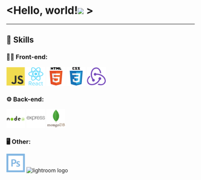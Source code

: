 # <Hello, world!<img src="https://raw.githubusercontent.com/MartinHeinz/MartinHeinz/master/wave.gif" width="30px"> >

---

## 🧰 Skills

### 💅🏾 Front-end:
<img src="https://github.com/devicons/devicon/blob/master/icons/javascript/javascript-original.svg" alt="javascript logo" width="50" height="50" /> <img src="https://github.com/devicons/devicon/blob/master/icons/react/react-original-wordmark.svg" alt="react logo" width="50" height="50" /> <img src="https://github.com/devicons/devicon/blob/master/icons/html5/html5-original-wordmark.svg" alt="html logo" width="50" height="50" /> <img src="https://github.com/devicons/devicon/blob/master/icons/css3/css3-original-wordmark.svg" alt="css logo" width="50" height="50" /> <img src="https://github.com/devicons/devicon/blob/master/icons/redux/redux-original.svg" alt="redux logo" width="50" height="50" />

### ⚙️ Back-end:
<img src="https://github.com/devicons/devicon/blob/master/icons/nodejs/nodejs-original-wordmark.svg" alt="node logo" width="50" height="50" /> <img src="https://github.com/devicons/devicon/blob/master/icons/express/express-original-wordmark.svg" alt="express logo" width="50" height="50" /> <img src="https://github.com/devicons/devicon/blob/master/icons/mongodb/mongodb-original-wordmark.svg" alt="mongoDB logo" width="50" height="50" />

### 🖥 Other:
<img src="https://github.com/devicons/devicon/blob/master/icons/photoshop/photoshop-line.svg" alt="photoshop logo" width="50" height="50" /> <img src="https://upload.wikimedia.org/wikipedia/commons/b/b6/Adobe_Photoshop_Lightroom_CC_logo.svg" alt="lightroom logo" width="50" height="50" />

<!--
**lircajimenez/lircajimenez** is a ✨ _special_ ✨ repository because its `README.md` (this file) appears on your GitHub profile.

Here are some ideas to get you started:

- 🔭 I’m currently working on ...
- 🌱 I’m currently learning ...
- 👯 I’m looking to collaborate on ...
- 🤔 I’m looking for help with ...
- 💬 Ask me about ...
- 📫 How to reach me: ...
- 😄 Pronouns: ...
- ⚡ Fun fact: ...
-->
